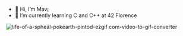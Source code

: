 - 👤 Hi, I’m Mav¡
- 📘 I’m currently learning C and C++ at 42 Florence


![life-of-a-spheal-pokearth-pintod-ezgif com-video-to-gif-converter](https://github.com/user-attachments/assets/93ff0716-2c7c-4353-bb20-43485a43e5e2)
